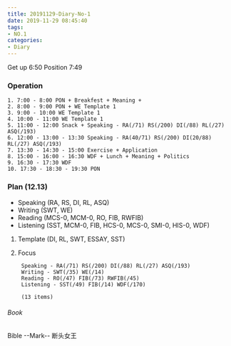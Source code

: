 ```yaml
---
title: 20191129-Diary-No-1
date: 2019-11-29 08:45:40
tags:
- NO.1
categories:
- Diary
---
```

Get up 6:50 Position 7:49

### Operation
	1. 7:00 - 8:00 PON + Breakfest + Meaning + 
	2. 8:00 - 9:00 PON + WE Template 1
	3. 9:00 - 10:00 WE Template 1
	4. 10:00 - 11:00 WE Template 1
	5. 11:00 - 12:00 Snack + Speaking - RA(/71) RS(/200) DI(/88) RL(/27) ASQ(/193)
	6. 12:00 - 13:00 - 13:30 Speaking - RA(40/71) RS(/200) DI(20/88) RL(/27) ASQ(/193)
	7. 13:30 - 14:30 - 15:00 Exercise + Application
	8. 15:00 - 16:00 - 16:30 WDF + Lunch + Meaning + Politics
	9. 16:30 - 17:30 WDF 
	10. 17:30 - 18:30 - 19:30 PON


### Plan (12.13)
* Speaking (RA, RS, DI, RL, ASQ)
* Writing (SWT, WE)
* Reading (MCS-0, MCM-0, RO, FIB, RWFIB)
* Listening (SST, MCM-0, FIB, HCS-0, MCS-0, SMI-0, HIS-0, WDF)
1. Template (DI, RL, SWT, ESSAY, SST)
2. Focus

		Speaking - RA(/71) RS(/200) DI(/88) RL(/27) ASQ(/193)
		Writing - SWT(/35) WE(/14)
		Reading - RO(/47) FIB(/73) RWFIB(/45) 
		Listening - SST(/49) FIB(/14) WDF(/170) 

		(13 items)


###### Book
Bible --Mark--
断头女王